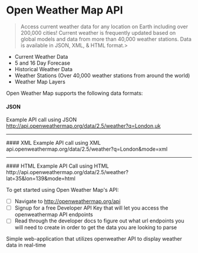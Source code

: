 # Open Weather Map API 

>Access current weather data for any location on Earth including over 200,000 cities! Current weather is frequently updated based on global models
and data from more than 40,000 weather stations.  Data is available in JSON, XML, & HTML format.>

* Current Weather Data
* 5 and 16 Day Forecase
* Historical Weather Data 
* Weather Stations (Over 40,000 weather stations from around the world)
* Weather Map Layers
 
Open Weather Map supports the following data formats:

#### JSON
Example API call using JSON <br>
http://api.openweathermap.org/data/2.5/weather?q=London,uk
<hr>
#### XML
Example API call using XML <br>
api.openweathermap.org/data/2.5/weather?q=London&mode=xml
<hr>
#### HTML
Example API Call using HTML <br>
http://api.openweathermap.org/data/2.5/weather?lat=35&lon=139&mode=html



To get started using Open Weather Map's API:

- [ ] Navigate to http://openweathermap.org/api
- [ ] Signup for a free Developer API Key that will let you access the openweathermap API endpoints
- [ ] Read through the developer docs to figure out what url endpoints you will need to create in order to get the data you are looking to parse 

Simple web-application that utilizes openweather API to display weather data in real-time 
